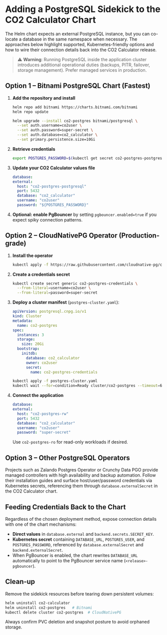 # Adding a PostgreSQL Sidekick to the CO2 Calculator Chart

The Helm chart expects an external PostgreSQL instance, but you can co-locate a database in the same namespace when necessary. The approaches below highlight supported, Kubernetes-friendly options and how to wire their connection details back into the CO2 Calculator release.

> ⚠️ **Warning**: Running PostgreSQL inside the application cluster introduces additional operational duties (backups, PITR, failover, storage management). Prefer managed services in production.

## Option 1 – Bitnami PostgreSQL Chart (Fastest)

1. **Add the repository and install**

   ```bash
   helm repo add bitnami https://charts.bitnami.com/bitnami
   helm repo update

   helm upgrade --install co2-postgres bitnami/postgresql \
     --set auth.username=co2user \
     --set auth.password=super-secret \
     --set auth.database=co2_calculator \
     --set primary.persistence.size=10Gi
   ```

2. **Retrieve credentials**

   ```bash
   export POSTGRES_PASSWORD=$(kubectl get secret co2-postgres-postgresql -o jsonpath='{.data.password}' | base64 -d)
   ```

3. **Update your CO2 Calculator values file**

   ```yaml
   database:
   external:
     host: "co2-postgres-postgresql"
     port: 5432
     database: "co2_calculator"
     username: "co2user"
     password: "${POSTGRES_PASSWORD}"
   ```

4. **Optional: enable PgBouncer** by setting `pgbouncer.enabled=true` if you expect spiky connection patterns.

## Option 2 – CloudNativePG Operator (Production-grade)

1. **Install the operator**

   ```bash
   kubectl apply -f https://raw.githubusercontent.com/cloudnative-pg/cloudnative-pg/release-1.22/releases/cnpg-1.22.0.yaml
   ```

2. **Create a credentials secret**

   ```bash
   kubectl create secret generic co2-postgres-credentials \
     --from-literal=username=co2user \
     --from-literal=password=super-secret
   ```

3. **Deploy a cluster manifest** (`postgres-cluster.yaml`):

   ```yaml
   apiVersion: postgresql.cnpg.io/v1
   kind: Cluster
   metadata:
     name: co2-postgres
   spec:
     instances: 3
     storage:
       size: 20Gi
     bootstrap:
       initdb:
         database: co2_calculator
         owner: co2user
         secret:
           name: co2-postgres-credentials
   ```

   ```bash
   kubectl apply -f postgres-cluster.yaml
   kubectl wait --for=condition=Ready cluster/co2-postgres --timeout=600s
   ```

4. **Connect the application**
   ```yaml
   database:
   external:
     host: "co2-postgres-rw"
     port: 5432
     database: "co2_calculator"
     username: "co2user"
     password: "super-secret"
   ```
   Use `co2-postgres-ro` for read-only workloads if desired.

## Option 3 – Other PostgreSQL Operators

Projects such as Zalando Postgres Operator or Crunchy Data PGO provide managed controllers with high availability and backup automation. Follow their installation guides and surface host/user/password credentials via Kubernetes secrets, referencing them through `database.externalSecret` in the CO2 Calculator chart.

## Feeding Credentials Back to the Chart

Regardless of the chosen deployment method, expose connection details with one of the chart mechanisms:

- **Direct values** in `database.external` and `backend.secrets.SECRET_KEY`.
- **Kubernetes secret** containing `DATABASE_URL`, `POSTGRES_USER`, and `POSTGRES_PASSWORD`, referenced by `database.externalSecret` and `backend.externalSecret`.
- When PgBouncer is enabled, the chart rewrites `DATABASE_URL` automatically to point to the PgBouncer service name (`<release>-pgbouncer`).

## Clean-up

Remove the sidekick resources before tearing down persistent volumes:

```bash
helm uninstall co2-calculator
helm uninstall co2-postgres   # Bitnami
kubectl delete cluster co2-postgres  # CloudNativePG
```

Always confirm PVC deletion and snapshot posture to avoid orphaned storage.
